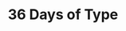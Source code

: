 ---
order: 3
title: 36 Days of Type
description: 10th edition of the yearly typography challenge, the theme was retro Game Boy games (Aseprite)

variant: project--5
rightSide: true
video1: 36-days-of-type-a.mp4
video3: 36-days-of-type-b.mp4
video4: 36-days-of-type-c.mp4
---